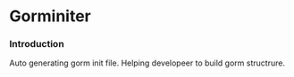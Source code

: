 # **Gorminiter**

### Introduction
Auto generating gorm init file. Helping developeer to build gorm structrure. 
